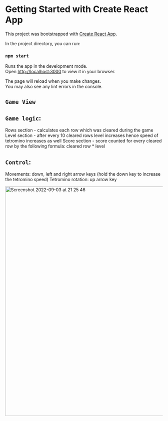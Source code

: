 
# Getting Started with Create React App

This project was bootstrapped with [Create React App](https://github.com/facebook/create-react-app).

In the project directory, you can run:

### `npm start`

Runs the app in the development mode.\
Open [http://localhost:3000](http://localhost:3000) to view it in your browser.

The page will reload when you make changes.\
You may also see any lint errors in the console.


## `Game View`

## `Game logic`:

Rows section - calculates each row which was cleared during the game
Level section - after every 10 cleared rows level increases hence speed of tetromino increases as well
Score section - score counted for every cleared row by the following formula: cleared row * level

## `Control`:

Movements: down, left and right arrow keys (hold the down key to increase the tetromino speed)
Tetromino rotation: up arrow key


<img width="732" alt="Screenshot 2022-09-03 at 21 25 46" src="https://user-images.githubusercontent.com/93957570/188286836-3a22f679-51d3-4a1d-bb95-648b128b707f.png">
